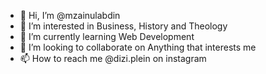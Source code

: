 - 👋 Hi, I’m @mzainulabdin
- 👀 I’m interested in Business, History and Theology
- 🌱 I’m currently learning Web Development
- 💞️ I’m looking to collaborate on Anything that interests me 
- 📫 How to reach me @dizi.plein on instagram

<!---
mzainulabdin/mzainulabdin is a ✨ special ✨ repository because its `README.md` (this file) appears on your GitHub profile.
You can click the Preview link to take a look at your changes.
--->
